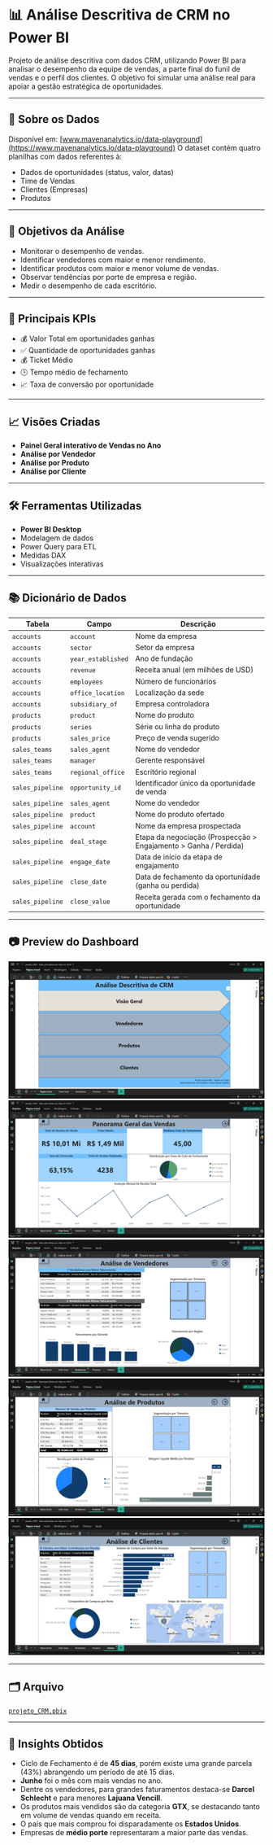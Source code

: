 # 📊 Análise Descritiva de CRM no Power BI
Projeto de análise descritiva com dados CRM, utilizando Power BI para analisar o desempenho da equipe de vendas, a parte final do funil de vendas e o perfil dos clientes. O objetivo foi simular uma análise real para apoiar a gestão estratégica de oportunidades.

---

## 🧩 Sobre os Dados

Disponível em: [www.mavenanalytics.io/data-playground](https://www.mavenanalytics.io/data-playground)
O dataset contém quatro planilhas com dados referentes à:
- Dados de oportunidades (status, valor, datas)
- Time de Vendas 
- Clientes (Empresas)
- Produtos

---

## 🎯 Objetivos da Análise

- Monitorar o desempenho de vendas.
- Identificar vendedores com maior e menor rendimento.
- Identificar produtos com maior e menor volume de vendas.
- Observar tendências por porte de empresa e região.
- Medir o desempenho de cada escritório.

---

## 📌 Principais KPIs
- 💰 Valor Total em oportunidades ganhas
- ✅ Quantidade de oportunidades ganhas
- 💰 Ticket Médio
- 🕒 Tempo médio de fechamento
- 📈 Taxa de conversão por oportunidade

---

## 📈 Visões Criadas

- **Painel Geral interativo de Vendas no Ano**
- **Análise por Vendedor**
- **Análise por Produto**
- **Análise por Cliente**

---

## 🛠️ Ferramentas Utilizadas

- **Power BI Desktop**
- Modelagem de dados
- Power Query para ETL
- Medidas DAX
- Visualizações interativas

---

## 📚 Dicionário de Dados

| Tabela           | Campo              | Descrição                                                        |
| ---------------- | ------------------ | ---------------------------------------------------------------- |
| `accounts`       | `account`          | Nome da empresa                                                  |
| `accounts`       | `sector`           | Setor da empresa                                                 |
| `accounts`       | `year_established` | Ano de fundação                                                  |
| `accounts`       | `revenue`          | Receita anual (em milhões de USD)                                |
| `accounts`       | `employees`        | Número de funcionários                                           |
| `accounts`       | `office_location`  | Localização da sede                                              |
| `accounts`       | `subsidiary_of`    | Empresa controladora                                             |
| `products`       | `product`          | Nome do produto                                                  |
| `products`       | `series`           | Série ou linha do produto                                        |
| `products`       | `sales_price`      | Preço de venda sugerido                                          |
| `sales_teams`    | `sales_agent`      | Nome do vendedor                                                 |
| `sales_teams`    | `manager`          | Gerente responsável                                              |
| `sales_teams`    | `regional_office`  | Escritório regional                                              |
| `sales_pipeline` | `opportunity_id`   | Identificador único da oportunidade de venda                     |
| `sales_pipeline` | `sales_agent`      | Nome do vendedor                                                 |
| `sales_pipeline` | `product`          | Nome do produto ofertado                                         |
| `sales_pipeline` | `account`          | Nome da empresa prospectada                                      |
| `sales_pipeline` | `deal_stage`       | Etapa da negociação (Prospecção > Engajamento > Ganha / Perdida) |
| `sales_pipeline` | `engage_date`      | Data de início da etapa de engajamento                           |
| `sales_pipeline` | `close_date`       | Data de fechamento da oportunidade (ganha ou perdida)            |
| `sales_pipeline` | `close_value`      | Receita gerada com o fechamento da oportunidade                  |

---

## 📷 Preview do Dashboard
![Dashboard PowerBI](imagens_dashboardpbi/paginainicial_pbi.PNG)
![Dashboard PowerBI](imagens_dashboardpbi/visaogeral_pbi.PNG)
![Dashboard PowerBI](imagens_dashboardpbi/vendedores_pbi.PNG)
![Dashboard PowerBI](imagens_dashboardpbi/produtos_pbi.PNG)
![Dashboard PowerBI](imagens_dashboardpbi/clientes_pbi.PNG)

---

## 🗂️ Arquivo
[`projeto_CRM.pbix`](./projeto_CRM.pbix)

---

## 🎯 Insights Obtidos
- Ciclo de Fechamento é de **45 dias**, porém existe uma grande parcela (43%) abrangendo um período de até 15 dias.
- **Junho** foi o mês com mais vendas no ano.
- Dentre os vendedores, para grandes faturamentos destaca-se **Darcel Schlecht** e para menores **Lajuana Vencill**.
- Os produtos mais vendidos são da categoria **GTX**, se destacando tanto em volume de vendas quando em receita.
- O país que mais comprou foi disparadamente os **Estados Unidos**.
- Empresas de **médio porte** representaram a maior parte das vendas.
